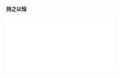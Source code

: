#### 持之以恒

![.NetCore下ES查询驱动 PlainElastic .Net 升级官方驱动 Elasticsearch .Net](_posts/2019-07-30-GitLab-Docker安装.md)
